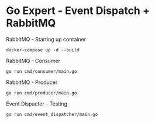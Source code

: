 # Go Expert - Event Dispatch + RabbitMQ

RabbitMQ - Starting up container
```
docker-compose up -d --build
```

RabbitMQ - Consumer
```
go run cmd/consumer/main.go 
```

RabbitMQ - Producer
```
go run cmd/producer/main.go 
```

Event Dispacter - Testing
```
go run cmd/event_dispatcher/main.go 
```